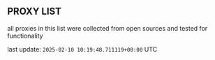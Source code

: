 ## PROXY LIST

all proxies in this list were collected from open sources and tested for functionality

last update: `2025-02-10 10:19:48.711119+00:00` UTC